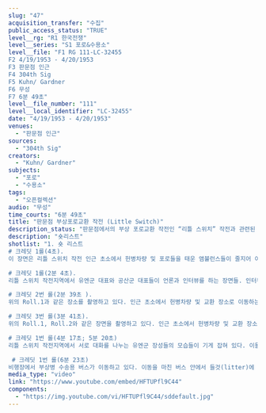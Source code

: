 ```yaml
---
slug: "47"
acquisition_transfer: "수집"
public_access_status: "TRUE"
level__rg: "R1 한국전쟁"
level__series: "S1 포로&수용소"
level__file: "F1 RG 111-LC-32455
F2 4/19/1953 - 4/20/1953
F3 판문점 인근 
F4 304th Sig
F5 Kuhn/ Gardner
F6 무성
F7 6분 49초"
level__file_number: "111"
level__local_identifier: "LC-32455"
date: "4/19/1953 - 4/20/1953"
venues: 
  - "판문점 인근"
sources: 
  - "304th Sig"
creators: 
  - "Kuhn/ Gardner"
subjects: 
  - "포로"
  - "수용소"
tags: 
  - "오픈컬렉션"
audio: "무성"
time_courts: "6분 49초"
title: "판문점 부상포로교환 작전 (Little Switch)"
description_status: "판문점에서의 부상 포로교환 작전인 “리틀 스위치” 작전과 관련된 모습을 담고 있는 여러 영상들 중 하나이다. 전체적으로 부상당한 포로들의 이송 장면을 중심으로 구성되어 있다. 남한의 백선엽, UN군의 클라크(Clark), 맥스웰(Maxwell), 테일러(Taylor) 등의 장성급 지휘관들이 해당 작전을 시찰하거나 언론사와 인터뷰를 하는 모습 역시 눈에 띈다. "
description: "숏리스트"
shotlist: "1. 숏 리스트
# 크레딧 1롤(4초). 
이 장면은 리틀 스위치 작전 인근 초소에서 헌병차량 및 포로들을 태운 앰뷸런스들이 줄지어 이동하는 모습으로 시작한다. 이후 장면이 바뀌어 맥스웰(Maxwell), 테일러(Taylor) 등의 장성들이 미군 헌병들을 사열하는 모습들을 길게 보여주고 있다.

# 크레딧 1롤(2분 4초). 
리틀 스위치 작전지역에서 유엔군 대표와 공산군 대표들이 언론과 인터뷰를 하는 장면들. 인터뷰를 마친 대표단들은 각기 차량 편으로 이동하고 있다.

# 크레딧 2번 롤(2분 39초 ). 
위의 Roll.1과 같은 장소를 촬영하고 있다. 인근 초소에서 헌병차량 및 교환 장소로 이동하는 포로들을 태운 앰뷸런스들이 줄지어 이동하는 모습을 촬영하고 있다.

# 크레딧 3번 롤(3분 41초). 
위의 Roll.1, Roll.2와 같은 장면을 촬영하고 있다. 인근 초소에서 헌병차량 및 교환 장소로 이동하는 포로들을 태운 앰뷸런스들이 줄지어 이동하는 모습을 촬영하고 있다.

# 크레딧 1번 롤(4분 17초; 5분 20초)
리틀 스위치 작전지역에서 서로 대화를 나누는 유엔군 장성들의 모습들이 기게 잡혀 있다. 이들은 대화를 마치고 언론사와 인터뷰를 하면서 리틀 스위치 작전에 대한 미국의 입장을 개진하고 있다. 영상에 등장하는 4성 장군은 마크 웨인 클라크로 보인다.

 # 크레딧 1번 롤(6분 23초)
비행장에서 부상병 수송용 버스가 이동하고 있다. 이동을 마친 버스 안에서 들것(litter)에 실린 병사들이 차례로 후송되는 모습을 촬영하였다."
media_type: "video"
link: "https://www.youtube.com/embed/HFTUPfl9C44"
components: 
  - "https://img.youtube.com/vi/HFTUPfl9C44/sddefault.jpg"
---
```

